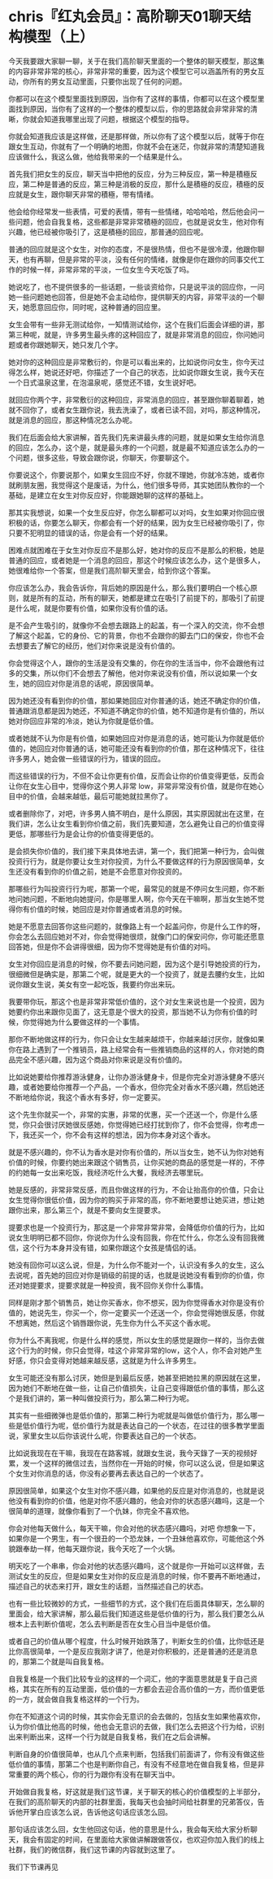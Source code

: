 # chris『红丸会员』：高阶聊天01聊天结构模型（上）

今天我要跟大家聊一聊，关于在我们高阶聊天里面的一个整体的聊天模型，那这集的内容非常非常的核心，非常非常的重要，因为这个模型它可以涵盖所有的男女互动，你所有的男女互动里面，只要你出现了任何的问题。

你都可以在这个模型里面找到原因，当你有了这样的事情，你都可以在这个模型里面找到原因，当你有了这样的一个整体的模型以后，你的思路就会非常非常的清晰，你就会知道我哪里出现了问题，根据这个模型的指导。

你就会知道我应该是这样做，还是那样做，所以你有了这个模型以后，就等于你在跟女生互动，你就有了一个明确的地图，你就不会在迷茫，你就非常的清楚知道我应该做什么，我这么做，他给我带来的一个结果是什么。

首先我们把女生的反应，聊天当中把他的反应，分为三种反应，第一种是積極反应，第二种是普通的反应，第三种是消极的反应，那什么是積極的反应，積極的反应就是女生，跟你聊天非常的積極，带有情绪。

他会给你经常发一些表情，可爱的表情，带有一些情绪，哈哈哈哈，然后他会问一些问题，他会自我复格，这些都是非常非常積極的回应，也就是说女生，他对你有兴趣，他已经被你吸引了，这是積極的回应，那普通的回应呢。

普通的回应就是这个女生，对你的态度，不是很热情，但也不是很冷漠，他跟你聊天，也有再聊，但是非常的平淡，没有任何的情绪，就像是你在跟你的同事交代工作的时候一样，非常非常的平淡，一位女生今天吃饭了吗。

她说吃了，也不提供很多的一些话题，一些谈资给你，只是说平淡的回应你，一问她一些问题她也回答，但是她不会主动给你，提供聊天的内容，非常平淡的一个聊天，她愿意回应你，同时呢，这种普通的回应里。

女生会带有一些非无测试给你，一知情测试给你，这个在我们后面会详细的讲，那第三种呢，就是，许多男生最头疼的这种回应了，就是非常消息的回应，你问她问题或者你跟她聊天，她只发几个字。

她对你的这种回应是非常敷衍的，你是可以看出来的，比如说你问女生，你今天过得怎么样，她说还好吧，你描述了一个自己的状态，比如说你跟女生说，我今天在一个日式温泉这里，在泡温泉呢，感觉还不错，女生说好吧。

就回应你两个字，非常敷衍的这种回应，非常消息的回应，甚至跟你聊着聊着，她就不回你了，或者女生跟你说，我去洗澡了，或者已读不回，对吗，那这种情况，就是消息的回应，那这种情况怎么办呢。

我们在后面会给大家讲解，首先我们先来讲最头疼的问题，就是如果女生给你消息的回应，怎么办，这个是，就是最头疼的一个问题，就是最不知道应该怎么办的一个问题，很多这些，导致会跟你说，你聊天，你要聊这个。

你要说这个，你要说那个，如果女生回应不好，你就不理她，你就冷冻她，或者你就刷朋友圈，我觉得这个是废话，为什么，他们很多导师，其实她团队教你的一个基础，是建立在女生对你反应好，你能跟她聊的这样的基础上。

那其实我想说，如果一个女生反应好，你怎么聊都可以对吗，女生如果对你回应很积极的话，你要怎么聊天，你都会有一个好的结果，因为女生已经被你吸引了，你只要不犯明显的错误的话，你是会有一个好的结果。

困难点就困难在于女生对你反应不是那么好，她对你的反应不是那么的积极，她是普通的回应，或者她是一个消息的回应，那这个时候应该怎么办，这个是很多人，她很难给你一个答案，但是我们高阶聊天里会，给到你这个答案。

你应该怎么办，我会告诉你，背后她的原因是什么，那么我们要明白一个核心原则，就是所有的互动，所有的聊天，她都是建立在吸引了前提下的，那吸引了前提是什么呢，就是你要有价值，如果你没有价值的话。

是不会产生吸引的，就像你不会想去跟路上的起盖，有一个深入的交流，你不会想了解这个起盖，它的身份、它的背景，你也不会跟你的脚去门口的保安，你也不会去想要去了解它的经历，他们对你来说是没有价值的。

你会觉得这个人，跟你的生活是没有交集的，你在你的生活当中，你不会跟他有过多的交集，所以你们不会想去了解他，他对你来说没有价值，所以说如果一个女生，她的回应对你是消息的话呢，原因很简单。

因为她还没有看到你的价值，那如果她回应对你普通的话，她还不确定你的价值，普通跟消息都是因为她还，不知道不确定你的价值，她不知道你是有价值的，所以她对你回应非常的冷淡，她认为你就是低价值。

或者她就不认为你是有价值，如果她回应对你是消息的话，她可能认为你就是低价值的，她回应对你普通的话，她可能还没有看到你的价值，那在这种情况下，往往许多男人，她会做一些错误的行为，错误的回应。

而这些错误的行为，不但不会让你更有价值，反而会让你的价值变得更低，反而会让你在女生心目中，觉得你这个男人非常 low，非常非常没有价值，就是你在她心目中的价值，会越来越低，最后可能她就拉黑你了。

或者删除你了，对吧，许多男人搞不明白，是什么原因，其实原因就出在这里，在我们讲，怎么让女生看到你价值之前，我们先要知道，怎么避免让自己的价值变得更低，那哪些行为是会让你的价值变得更低的。

是会损失你价值的，我们接下来具体地去讲，第一个，我们把第一种行为，会叫做投资行行为，就是你要让女生对你投资，为什么不要做这样的行为原因很简单，女生还没有看到你的价值之前，她是不会愿意对你投资的。

那哪些行为叫投资行行为呢，那第一个呢，最常见的就是不停问女生问题，你不断地问她问题，不断地向她提问，你是哪里人啊，你今天在干嘛啊，那当女生她不觉得你有价值的时候，她回应是对你普通或者消息的时候。

她是不愿意去回答你这些问题的，就像路上有一个起盖问你，你是什么工作的呀，你会怎么去回应她对不对，你会觉得她很烦，就像门口的保安问你，你可能还愿意回答她，但是你不会讲得很细，因为你不觉得她是有价值的对吗。

女生对你回应是消息的时候，你不要去问她问题，因为这个是引导她投资的行为，很细微但是确实是，那第二个呢，就是更大的一个投资了，就是去腰约女生，比如说你跟女生说，美女有空一起吃饭，我要约你出来玩。

我要带你玩，那这个也是非常非常低价值的，这个对女生来说也是一个投资，因为她要约你出来跟你见面了，这无意是个很大的投资，那当她不认为你有价值的时候，你觉得她为什么要做这样的一个事情。

那你不断地做这样的行为，你只会让女生越来越烦干，你越来越讨厌你，就像如果你在路上遇到了一个推销员，路上经常会有一些推销商品的这样的人，你对她的商品完全不感兴趣，因为这个商品对你来说是没有价值的。

比如说她要给你推荐游泳健身，让你办游泳健身卡，但是你完全对游泳健身不感兴趣，或者她要给你推荐一个产品，一个香水，但你完全对香水不感兴趣，然后她还不断地给你说，我这个香水有多好，你一定要买。

这个先生你就买一个，非常的实惠，非常的优惠，买一个还送一个，你是什么感觉，你只会很讨厌她很反感她，你觉得她已经打扰到你了，你不会觉得，你考虑一下，我还买一个，你不会有这样的想法，因为你本身对这个香水。

就是不感兴趣的，你不认为香水是对你有价值的，所以当女生，她不认为你对她有价值的时候，你要约她出来跟这个销售员，让你买她的商品的感觉是一样的，不停的约她每一女出来吃饭，我经济吃什么大餐，我经济去哪里玩。

她是反感的，非常非常反感，而且你做这样的行为，不会让抬高你的价值，只会让女生觉得你很低价值，因为你的购买于非常的高，你不断地要想让她买进，想让她跟你出来，那么第三个，就是不要向女生提要求。

提要求也是一个投资行为，那这是一个非常非常非常，会降低你价值的行为，比如说女生明明已都不回你，你说你为什么没有回我，你在忙什么，你怎么没有回我微信，这个行为本身并没有错，如果你跟这个女孩是情侣的话。

她没有回你可以这么说，但是，为什么你不能对一个，认识没有多久的女生，这么去说呢，首先她的回应对你是销级的前提的话，也就是说她没有看到你的价值，你还对她提要求，提要求就是一种投资，我不回你关你什么事情。

同样是刚才那个销售员，她让你买香水，你不想买，因为你觉得香水对你是没有价值的，她说先生，你买一个，你一定要买一个还送一个，你会觉得她很反感，你就不想离她，然后这个销唇跟你说，先生你为什么不买这个香水呢。

你为什么不离我呢，你是什么样的感觉，所以女生的感觉是跟你一样的，当你去做这个行为的时候，你只会觉得，哇这个非常非常的low，这个人，你不会对她产生好感，你只会变得对她越来越反感，这就是为什么许多男生。

女生可能还没有那么讨厌，她但是到最后反感，她甚至把她拉黑的原因就在这里，因为她们不断地在做一些，让自己价值损失，让自己变得跟低价值的事情，那么这个是我们讲的，第一种叫做投资行为，那么第二种行为呢。

其实有一些细微弹也是低价值的，那第二种行为呢就是叫做低价值行为，那么哪一些是低价值行为呢，低价值行为就是表达自己的一个状态，在过往的很多教学里面说，家里女生以后你该说什么呢，你要表达自己的一个状态。

比如说我现在在干嘛，我现在在路客城，就跟女生说，我今天錄了一天的视频好累，发一个这样的微信过去，当然你在一开始的时候，你可以这么说，但是如果这个女生对你消息的话，你没有必要再去表达自己的一个状态了。

原因很简单，如果这个女生对你不感兴趣，如果他的反应是对你消息的，也就是说他没有看到你的价值，他是对你不感兴趣的，他会对你的状态感兴趣吗，这是一个很简单的道理，就像你看到了一个仇妹，你完全不喜欢他。

你会对他每天做什么，每天干嘛，你会对他的状态感兴趣吗，对吧 你想象一下，如果你是一个男生，有一个很丑的一个恐龙妹，一个丑妹他喜欢你，可能他这个外貌跟奉劫一样，他每天跟你说，我今天吃了一个火锅。

明天吃了一个串串，你会对他的状态感兴趣吗，这个就是你一开始可以这样做，去测试女生的反应，但是如果女生对你的反应是消息的时候，你不要再不断地通过，描述自己的状态来打开，跟女生的话题，当然描述自己的状态。

也有一些比较微妙的方式，一些细节的方式，这个我们在后面具体聊天，怎么聊的里面会，给大家讲解，那么最后我们知道这些是低价值的行为，那么我们要怎么从根本上去判断价值呢，怎么去判断是否在女生心目当中是低价值。

或者自己的价值从哪个程度，什么时候开始跌落了，判断女生的价值，比你低还是比你高很简单，一个是反应我刚才讲了，他是对你积极的，还是普通的还是消息的，那第二个就是叫自我复格。

自我复格是一个我们比较专业的这样的一个词汇，他的字面意思就是复于自己资格，其实在所有的互动里面，低价值的一方都会去迎合高价值的一方，而价值更低的一方，就会做自我复格这样的一个行为。

你在不知道这个词的时候，其实你会无意识的会去做的，包括女生如果他喜欢你，认为你价值比他高的时候，他也会无意识的去做，我们怎么去把这个行为给，识别出来判断出来，这样一个行为就是自我复格，我们在之后会讲解。

判断自身的价值很简单，也从几个点来判断，包括我们前面讲了，你有没有做这些低价值的事情，那第二个也是判断你自己，有没有不经意地在做自我复格，但是非常重要的两个核心，你的行为跟你有没有在聊天当中。

开始做自我复格，好这就是我们这节课，关于聊天的核心的价值模型的上半部分，在我们的高阶聊天的内部的社群里面，我每天也会抽时间给社群里的兄弟答仪，告诉他开掌白应该怎么说，告诉他这句话应该怎么回。

那句话应该怎么回，女生他回这句话，他的意思是什么，我会每天给大家分析聊天，我会有固定的时间，在里面给大家做讲解跟做答仪，也欢迎你加入我们的线上社群，我们的微信群，我们这节课的内容就到这里了。

我们下节课再见
